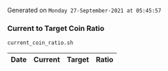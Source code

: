 Generated on `Monday 27-September-2021 at 05:45:57`

### Current to Target Coin Ratio
`current_coin_ratio.sh`

Date|Current|Target|Ratio
---|---|---|---
